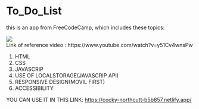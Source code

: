 # To_Do_List

this is an app from FreeCodeCamp, which includes these topics:

<img src="https://img.youtube.com/vi/y51Cv4wnsPw/sddefault.jpg" >
<br />
Link of reference video : https://www.youtube.com/watch?v=y51Cv4wnsPw

1. HTML
2. CSS
3. JAVASCRIP
4. USE OF LOCALSTORAGE(JAVASCRIP API)
5. RESPONSIVE DESIGN(MOVIL FIRST)
6. ACCESSIBILITY

YOU CAN USE IT IN THIS LINK: https://cocky-northcutt-b5b857.netlify.app/
